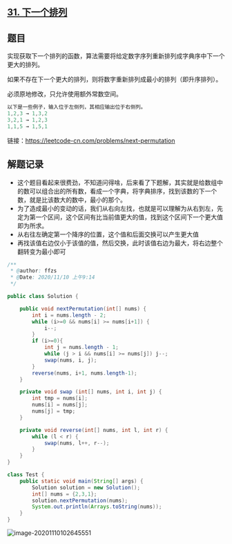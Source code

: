## [31. 下一个排列](https://leetcode-cn.com/problems/next-permutation/)

## 题目

实现获取下一个排列的函数，算法需要将给定数字序列重新排列成字典序中下一个更大的排列。

如果不存在下一个更大的排列，则将数字重新排列成最小的排列（即升序排列）。

必须原地修改，只允许使用额外常数空间。

```java
以下是一些例子，输入位于左侧列，其相应输出位于右侧列。
1,2,3 → 1,3,2
3,2,1 → 1,2,3
1,1,5 → 1,5,1
```


链接：https://leetcode-cn.com/problems/next-permutation

## 解题记录

+ 这个题目看起来很费劲，不知道问得啥，后来看了下题解，其实就是给数组中的数可以组合出的所有数，看成一个字典，将字典排序，找到该数的下一个数，就是比该数大的数中，最小的那个。
+ 为了造成最小的变动的话，我们从右向左找，也就是可以理解为从右到左，先定为第一个区间，这个区间有比当前值更大的值，找到这个区间下一个更大值即为所求。
+ 从右往左确定第一个降序的位置，这个值和后面交换可以产生更大值
+ 再找该值右边仅小于该值的值，然后交换，此时该值右边为最大，将右边整个翻转变为最小即可

```JAVA
/**
 * @author: ffzs
 * @Date: 2020/11/10 上午9:14
 */

public class Solution {

    public void nextPermutation(int[] nums) {
        int i = nums.length - 2;
        while (i>=0 && nums[i] >= nums[i+1]) {
            i--;
        }
        if (i>=0){
            int j = nums.length - 1;
            while (j > i && nums[i] >= nums[j]) j--;
            swap(nums, i, j);
        }
        reverse(nums, i+1, nums.length-1);
    }

    private void swap (int[] nums, int i, int j) {
        int tmp = nums[i];
        nums[i] = nums[j];
        nums[j] = tmp;
    }

    private void reverse(int[] nums, int l, int r) {
        while (l < r) {
            swap(nums, l++, r--);
        }
    }
}

class Test {
    public static void main(String[] args) {
        Solution solution = new Solution();
        int[] nums = {2,3,1};
        solution.nextPermutation(nums);
        System.out.println(Arrays.toString(nums));
    }
}
```

![image-20201110102645551](https://gitee.com/ffzs/picture_go/raw/master/img/image-20201110102645551.png)